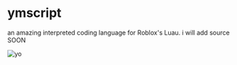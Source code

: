 # ymscript
an amazing interpreted coding language for Roblox's Luau.
i will add source SOON

![yo](icon.png)
